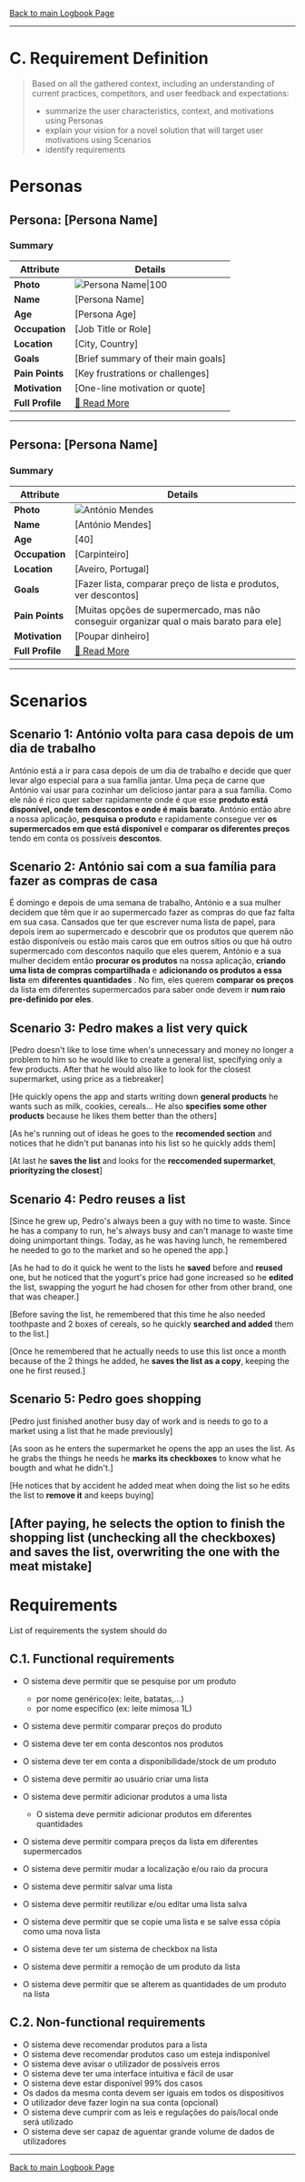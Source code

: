 [Back to main Logbook Page](../hci_logbook.md)

---
# C. Requirement Definition
>	Based on all the gathered context, including an understanding of current practices, competitors, and user feedback and expectations: 
>	- summarize the user characteristics, context, and motivations using Personas
>	- explain your vision for a novel solution that will target user motivations using Scenarios
>	- identify requirements

# Personas

## Persona: [Persona Name] 
### Summary 
| Attribute        | Details                                       |
| ---------------- | --------------------------------------------- |
| **Photo**        | ![Persona Name\|100](personas/persona1.jpeg)  |
| **Name**         | [Persona Name]                                |
| **Age**          | [Persona Age]                                 |
| **Occupation**   | [Job Title or Role]                           |
| **Location**     | [City, Country]                               |
| **Goals**        | [Brief summary of their main goals]           |
| **Pain Points**  | [Key frustrations or challenges]              |
| **Motivation**   | [One-line motivation or quote]                |
| **Full Profile** | [📄 Read More](personas/persona1_template.md) |

---
## Persona: [Persona Name] 
### Summary 
| Attribute        | Details                                       |
| ---------------- | --------------------------------------------- |
| **Photo**        | ![António Mendes](personas/persona3.jpg)            |
| **Name**         | [António Mendes]                                |
| **Age**          | [40]                                 |
| **Occupation**   | [Carpinteiro]                           |
| **Location**     | [Aveiro, Portugal]                               |
| **Goals**        | [Fazer lista, comparar preço de lista e produtos, ver descontos]           |
| **Pain Points**  | [Muitas opções de supermercado, mas não conseguir organizar qual o mais barato para ele]              |
| **Motivation**   | [Poupar dinheiro]                |
| **Full Profile** | [📄 Read More](personas/persona3_template.md) |

---





# Scenarios


## Scenario 1: António volta para casa depois de um dia de trabalho
António está a ir para casa depois de um dia de trabalho e decide que quer levar algo especial para a sua família jantar. Uma peça de carne que António vai usar para cozinhar um delicioso jantar para a sua família.
Como ele não é rico quer saber rapidamente onde é que esse **produto está disponível, onde tem descontos e onde é mais barato**.
António então abre a nossa aplicação, **pesquisa o produto** e rapidamente consegue ver **os supermercados em que está disponível** e **comparar os diferentes preços** tendo em conta os possíveis **descontos**.

## Scenario 2: António sai com a sua família para fazer as compras de casa
É domingo e depois de uma semana de trabalho, António e a sua mulher decidem que têm que ir ao supermercado fazer as compras do que faz falta em sua casa. Cansados que ter que escrever numa lista de papel, para depois irem ao supermercado e descobrir que os produtos que querem não estão disponíveis ou estão mais caros que em outros sítios ou que há outro supermercado com descontos naquilo que eles querem, António e a sua mulher decidem então **procurar os produtos** na nossa aplicação, **criando uma lista de compras compartilhada** e **adicionando os produtos a essa lista** em **diferentes quantidades** . No fim, eles querem **comparar os preços** da lista em diferentes supermercados para saber onde devem ir **num raio pre-definido por eles**.
  
## Scenario 3: Pedro makes a list very quick

[Pedro doesn't like to lose time when's unnecessary and money no longer a problem to him so he would like to create a general list, specifying only a few products. After that he would also like to look for the closest supermarket, using price as a tiebreaker]

[He quickly opens the app and starts writing down **general products** he wants such as milk, cookies, cereals... He also **specifies some other products** because he likes them better than the others]

[As he's running out of ideas he goes to the **recomended section** and notices that he didn't put bananas into his list so he quickly adds them]

[At last he **saves the list** and looks for the **reccomended supermarket**, **priorityzing the closest**]

## Scenario 4: Pedro reuses a list

[Since he grew up, Pedro's always been a guy with no time to waste. Since he has a company to run, he's always busy and can't manage to waste time doing unimportant things. Today, as he was having lunch, he remembered he needed to go to the market and so he opened the app.]

[As he had to do it quick he went to the lists he **saved** before and **reused** one, but he noticed that the yogurt's price had gone increased so he **edited** the list, swapping the yogurt he had chosen for other from other brand, one that was cheaper.]

[Before saving the list, he remembered that this time he also needed toothpaste and 2 boxes of cereals, so he quickly **searched and added** them to the list.]

[Once he remembered that he actually needs to use this list once a month because of the 2 things he added, he **saves the list as a copy**, keeping the one he first reused.]


## Scenario 5: Pedro goes shopping

[Pedro just finished another busy day of work and is needs to go to a market using a list that he made previously]

[As soon as he enters the supermarket he opens the app an uses the list. As he grabs the things he needs he **marks its checkboxes** to know what he bougth and what he didn't.]

[He notices that by accident he added meat when doing the list so he edits the list to **remove it** and keeps buying]

[After paying, he selects the **option to finish the shopping list (unchecking all the checkboxes)** and **saves the list, overwriting** the one with the meat mistake]
---


# Requirements
List of requirements the system should do
## C.1. Functional requirements
- O sistema deve permitir que se pesquise por um produto
    - por nome genérico(ex: leite, batatas,...)
    - por nome específico (ex: leite mimosa 1L)

- O sistema deve permitir comparar preços do produto
- O sistema deve ter em conta descontos nos produtos
- O sistema deve ter em conta a disponibilidade/stock de um produto
- O sistema deve permitir ao usuário criar uma lista
- O sistema deve permitir adicionar produtos a uma lista
    - O sistema deve permitir adicionar produtos em diferentes quantidades
- O sistema deve permitir compara preços da lista em diferentes supermercados
- O sistema deve permitir mudar a localização e/ou raio da procura 
- O sistema deve permitir salvar uma lista
- O sistema deve permitir reutilizar e/ou editar uma lista salva
- O sistema deve permitir que se copie uma lista e se salve essa cópia como uma nova lista
- O sistema deve ter um sistema de checkbox na lista
- O sistema deve permitir a remoção de um produto da lista
- O sistema deve permitir que se alterem as quantidades de um produto na lista

## C.2. Non-functional requirements
- O sistema deve recomendar produtos para a lista
- O sistema deve recomendar produtos caso um esteja indisponível
- O sistema deve avisar o utilizador de possíveis erros
- O sistema deve ter uma interface intuitiva e fácil de usar
- O sistema deve estar disponível 99% dos casos
- Os dados da mesma conta devem ser iguais em todos os dispositivos
- O utilizador deve fazer login na sua conta (opcional)
- O sistema deve cumprir com as leis e regulações do país/local onde será utilizado
- O sistema deve ser capaz de aguentar grande volume de dados de utilizadores
---
[Back to main Logbook Page](hci_logbook.md)